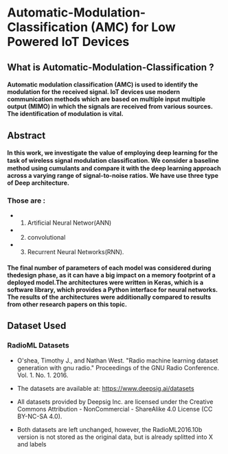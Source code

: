 # Automatic-Modulation-Classification (AMC) for Low Powered IoT Devices

## What is Automatic-Modulation-Classification ?
#### Automatic modulation classification (AMC) is used to identify the modulation for the received signal. IoT devices use modern communication methods which are based on multiple input multiple output (MIMO) in which the signals are received from various sources. The identification of modulation is vital. 

## Abstract
#### In this work, we investigate the value of employing deep learning for the task of wireless signal modulation classiﬁcation. We consider a baseline method using cumulants and compare it with the deep learning approach across a varying range of signal-to-noise ratios. We have use  three type of Deep  architecture.
### Those are :
- 1. Artificial Neural Networ(ANN)
- 2. convolutional
- 3. Recurrent Neural Networks(RNN).
####  The final number of parameters of each model was considered during thedesign phase, as it can have a big impact on a memory footprint of a deployed model.The architectures were written in Keras, which is a software library, which provides a Python interface for neural networks. The results of the architectures were additionally compared to results from other research papers on this topic.


## Dataset Used
### RadioML Datasets
- O'shea, Timothy J., and Nathan West. "Radio machine learning dataset generation with gnu radio." Proceedings of the GNU Radio Conference. Vol. 1. No. 1. 2016.

- The datasets are available at: https://www.deepsig.ai/datasets

- All datasets provided by Deepsig Inc. are licensed under the Creative Commons Attribution - NonCommercial - ShareAlike 4.0 License (CC BY-NC-SA 4.0).

- Both datasets are left unchanged, however, the RadioML2016.10b version is not stored as the original data, but is already splitted into X and labels
